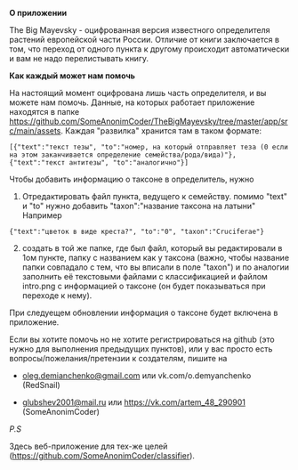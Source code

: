 **О приложении**

The Big Mayevsky - оцифрованная версия известного определителя растений европейской части России. Отличие от книги заключается в том, что переход от одного пункта к другому происходит автоматически и вам не надо перелистывать книгу.


**Как каждый может нам помочь**

На настоящий момент оцифрована лишь часть определителя, и вы можете нам помочь. Данные, на которых работает приложение находятся в папке https://github.com/SomeAnonimCoder/TheBigMayevsky/tree/master/app/src/main/assets.
Каждая "развилка" хранится там в таком формате:

`[{"text":"текст тезы", "to":"номер, на который отправляет теза (0 если на этом заканчивается определение семейства/рода/вида)"}, {"text":"текст антитезы", "to":"аналогично"}]`

Чтобы добавить информацию о таксоне в определитель, нужно
1. Отредактировать файл пункта, ведущего к семейству. помимо "text" и "to" нужно добавить "taxon":"название таксона на латыни"
Например

`{"text":"цветок в виде креста?", "to":"0", "taxon":"Cruciferae"}`

2. создать в той же папке, где был файл, который вы редактировали в 1ом пункте, папку с названием как у таксона (важно, чтобы название папки совпадало с тем, что вы вписали в поле "taxon") и по аналогии заполнить её текстовыми файлами с классификацией и файлом intro.png с информацией о таксоне (он будет показываться при переходе к нему).

При следуещем обновлении информация о таксоне будет включена в приложение.

Если вы хотите помочь но не хотите регистрироваться на github (это нужно для выполнения предыдущих пунктов), или у вас просто есть вопросы/пожелания/претензии к создателям, пишите на 

- oleg.demianchenko@gmail.com или vk.com/o.demyanchenko (RedSnail)

- glubshev2001@mail.ru или https://vk.com/artem_48_290901 (SomeAnonimCoder)

*P.S*

Здесь веб-приложение для тех-же целей (https://github.com/SomeAnonimCoder/classifier).
